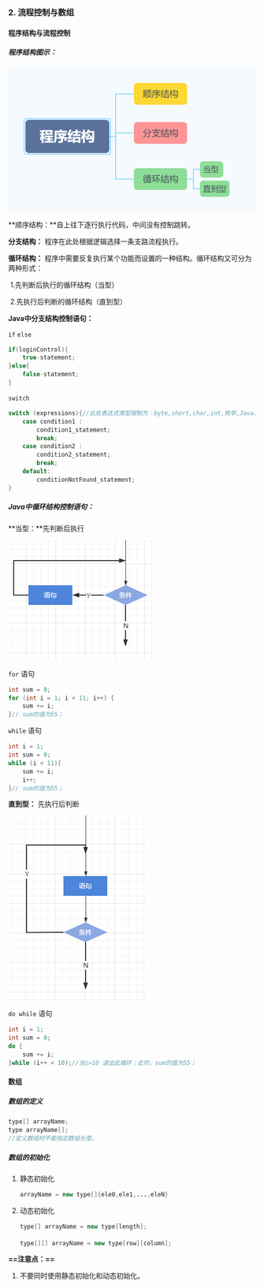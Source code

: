 ### 2. 流程控制与数组

#### 程序结构与流程控制

##### 程序结构图示：

![](img/Java程序结构与逻辑控制1.png)

**顺序结构：**自上往下逐行执行代码，中间没有控制跳转。

**分支结构：** 程序在此处根据逻辑选择一条支路流程执行。

**循环结构：** 程序中需要反复执行某个功能而设置的一种结构。循环结构又可分为两种形式：

​					1.先判断后执行的循环结构（当型）

​					2.先执行后判断的循环结构（直到型）



**Java中分支结构控制语句：**

`if` `else`

```java
if(loginControl){
	true-statement;
}else{
	false-statement;
}
```

`switch`

```java
switch (expressions){//此处表达式类型限制为：byte,short,char,int,枚举,Java.lang.String类
    case condition1 :
        condition1_statement;
        break;
    case condition2 :
        condition2_statement;
        break;
    default:
        conditionNotFound_statement;
}
```



##### Java中循环结构控制语句：

**当型：**先判断后执行

![](img/Java循环控制当型1.png)

`for` 语句

```java
int sum = 0;
for (int i = 1; i < 11; i++) {
	sum += i;
}// sum的值为55；
```

`while` 语句

```java
int i = 1;
int sum = 0;
while (i < 11){
    sum += i;
    i++;
}// sum的值为55；
```



**直到型：** 先执行后判断

![](img/Java循环控制直到型1.png)

`do while` 语句

```java
int i = 1;
int sum = 0;
do {
	sum += i;
}while (i++ < 10);//当i>10 退出此循环；此时，sum的值为55；
```



#### 数组



##### 数组的定义

```java
type[] arrayName;
type arrayName[];
//定义数组时不能指定数组长度。
```



##### 数组的初始化

1. 静态初始化

   ```java
   arrayName = new type[]{ele0,ele1,...,eleN}
   ```

2. 动态初始化

   ```java
   type[] arrayName = new type[length];
   
   type[][] arrayName = new type[row][column];
   ```





**==注意点：==**

1. 不要同时使用静态初始化和动态初始化。

